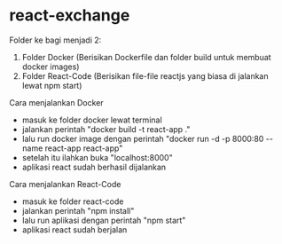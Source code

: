 # react-exchange

Folder ke bagi menjadi 2:
  1. Folder Docker (Berisikan Dockerfile dan folder build untuk membuat docker images)
  2. Folder React-Code (Berisikan file-file reactjs yang biasa di jalankan lewat npm start)
  
Cara menjalankan Docker
  - masuk ke folder docker lewat terminal
  - jalankan perintah "docker build -t react-app ."
  - lalu run docker image dengan perintah "docker run -d -p 8000:80 --name react-app react-app"
  - setelah itu ilahkan buka "localhost:8000"
  - aplikasi react sudah berhasil dijalankan
  
Cara menjalankan React-Code
  - masuk ke folder react-code
  - jalankan perintah "npm install"
  - lalu run aplikasi dengan perintah "npm start"
  - aplikasi react sudah berjalan
